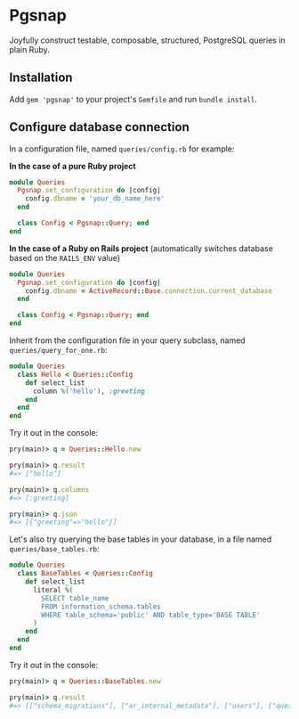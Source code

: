 # Pgsnap

Joyfully construct testable, composable, structured, PostgreSQL queries in plain Ruby.

## Installation

Add `gem 'pgsnap'` to your project's `Gemfile` and run `bundle install`.

## Configure database connection

In a configuration file, named `queries/config.rb` for example:

<strong>In the case of a pure Ruby project</strong>

```ruby
module Queries
  Pgsnap.set_configuration do |config|
    config.dbname = 'your_db_name_here'
  end

  class Config < Pgsnap::Query; end
end
```

<strong>In the case of a Ruby on Rails project</strong> (automatically switches database based on the `RAILS_ENV` value)

```ruby
module Queries
  Pgsnap.set_configuration do |config|
    config.dbname = ActiveRecord::Base.connection.current_database
  end

  class Config < Pgsnap::Query; end
end
```

Inherit from the configuration file in your query subclass, named `queries/query_for_one.rb`:

```ruby
module Queries
  class Hello < Queries::Config
    def select_list
      column %('hello'), :greeting
    end
  end
end
```

Try it out in the console:

```ruby
pry(main)> q = Queries::Hello.new

pry(main)> q.result
#=> ["hello"]

pry(main)> q.columns
#=> [:greeting]

pry(main)> q.json
#=> [{"greeting"=>"hello"}]
```

Let's also try querying the base tables in your database, in a file named `queries/base_tables.rb`:

```ruby
module Queries
  class BaseTables < Queries::Config
    def select_list
      literal %(
        SELECT table_name
        FROM information_schema.tables
        WHERE table_schema='public' AND table_type='BASE TABLE'
      )
    end
  end
end
```

Try it out in the console:

```ruby
pry(main)> q = Queries::BaseTables.new

pry(main)> q.result
#=> [["schema_migrations"], ["ar_internal_metadata"], ["users"], ["questions"],["learning_units"]]
```
